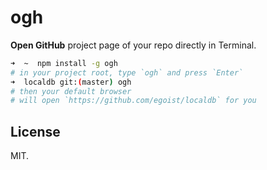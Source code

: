 # ogh

**Open GitHub** project page of your repo directly in Terminal.

```bash
➜  ~  npm install -g ogh
# in your project root, type `ogh` and press `Enter`
➜  localdb git:(master) ogh
# then your default browser
# will open `https://github.com/egoist/localdb` for you
```

## License

MIT.
